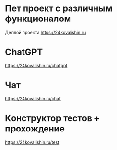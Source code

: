 # Пет проект с различным функционалом
Деплой проекта https://24kovalishin.ru

# ChatGPT

https://24kovalishin.ru/chatgpt

# Чат

https://24kovalishin.ru/chat

# Конструктор тестов + прохождение

https://24kovalishin.ru/test
